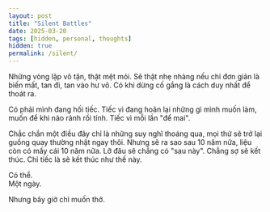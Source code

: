 ```yaml
---
layout: post
title: "Silent Battles"
date: 2025-03-20
tags: [hidden, personal, thoughts]
hidden: true
permalink: /silent/
---
```


Những vòng lặp vô tận, thật mệt mỏi.
Sẽ thật nhẹ nhàng nếu chỉ đơn giản là biến mất, tan đi, tan vào hư vô.
Có khi dừng cố gắng là cách duy nhất để thoát ra.

Có phải mình đang hối tiếc.
Tiếc vì đang hoãn lại những gì mình muốn làm, muốn để khi nào rảnh rồi tính.
Tiếc vì mỗi lần "để mai".

Chắc chắn một điều đây chỉ là những suy nghĩ thoáng qua, mọi thứ sẽ trở lại guồng quay thường nhật ngay thôi.
Nhưng sẽ ra sao sau 10 năm nữa, liệu còn có mấy cái 10 năm nữa. Lỡ đâu sẽ chẳng có "sau này".
Chẳng sợ sẽ kết thúc. Chỉ tiếc là sẽ kết thúc như thế này.

Có thể.  
Một ngày.  

Nhưng bây giờ chỉ muốn thở.
